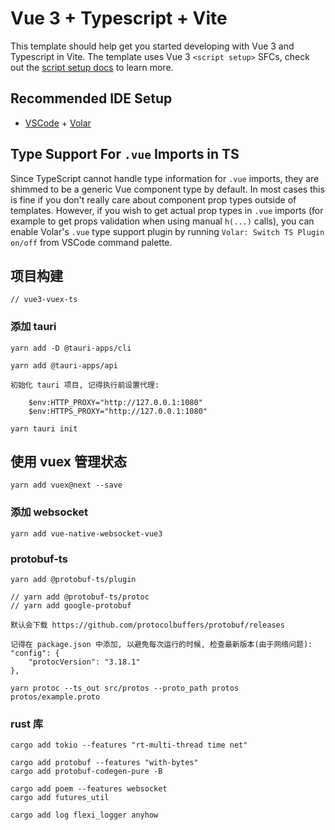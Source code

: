 # Vue 3 + Typescript + Vite

This template should help get you started developing with Vue 3 and Typescript in Vite. The template uses Vue 3 `<script setup>` SFCs, check out the [script setup docs](https://v3.vuejs.org/api/sfc-script-setup.html#sfc-script-setup) to learn more.

## Recommended IDE Setup

- [VSCode](https://code.visualstudio.com/) + [Volar](https://marketplace.visualstudio.com/items?itemName=johnsoncodehk.volar)

## Type Support For `.vue` Imports in TS

Since TypeScript cannot handle type information for `.vue` imports, they are shimmed to be a generic Vue component type by default. In most cases this is fine if you don't really care about component prop types outside of templates. However, if you wish to get actual prop types in `.vue` imports (for example to get props validation when using manual `h(...)` calls), you can enable Volar's `.vue` type support plugin by running `Volar: Switch TS Plugin on/off` from VSCode command palette.


## 项目构建

    // vue3-vuex-ts

### 添加 tauri

    yarn add -D @tauri-apps/cli

    yarn add @tauri-apps/api

    初始化 tauri 项目, 记得执行前设置代理:

        $env:HTTP_PROXY="http://127.0.0.1:1080"
        $env:HTTPS_PROXY="http://127.0.0.1:1080"

    yarn tauri init

## 使用 vuex 管理状态

    yarn add vuex@next --save

### 添加 websocket

    yarn add vue-native-websocket-vue3

### protobuf-ts

    yarn add @protobuf-ts/plugin

    // yarn add @protobuf-ts/protoc
    // yarn add google-protobuf

    默认会下载 https://github.com/protocolbuffers/protobuf/releases
    
    记得在 package.json 中添加, 以避免每次运行的时候, 检查最新版本(由于网络问题):
    "config": {
        "protocVersion": "3.18.1"
    },

    yarn protoc --ts_out src/protos --proto_path protos protos/example.proto

### rust 库

    cargo add tokio --features "rt-multi-thread time net"
    
    cargo add protobuf --features "with-bytes"
    cargo add protobuf-codegen-pure -B
    
    cargo add poem --features websocket
    cargo add futures_util

    cargo add log flexi_logger anyhow